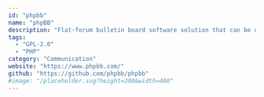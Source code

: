 ```yaml
---
id: "phpbb"
name: "phpBB"
description: "Flat-forum bulletin board software solution that can be used to stay in touch with a group of people or can power your entire website."
tags:
  - "GPL-2.0"
  - "PHP"
category: "Communication"
website: "https://www.phpbb.com/"
github: "https://github.com/phpbb/phpbb"
#image: "/placeholder.svg?height=300&width=400"
---
```


